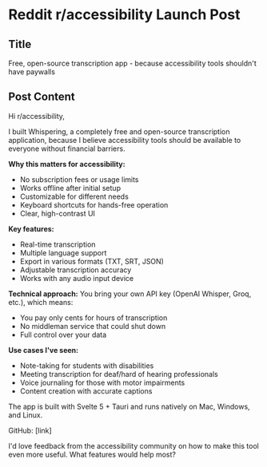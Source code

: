 # Reddit r/accessibility Launch Post

## Title

Free, open-source transcription app - because accessibility tools shouldn't have paywalls

## Post Content

Hi r/accessibility,

I built Whispering, a completely free and open-source transcription application, because I believe accessibility tools should be available to everyone without financial barriers.

**Why this matters for accessibility:**
- No subscription fees or usage limits
- Works offline after initial setup
- Customizable for different needs
- Keyboard shortcuts for hands-free operation
- Clear, high-contrast UI

**Key features:**
- Real-time transcription
- Multiple language support
- Export in various formats (TXT, SRT, JSON)
- Adjustable transcription accuracy
- Works with any audio input device

**Technical approach:**
You bring your own API key (OpenAI Whisper, Groq, etc.), which means:
- You pay only cents for hours of transcription
- No middleman service that could shut down
- Full control over your data

**Use cases I've seen:**
- Note-taking for students with disabilities
- Meeting transcription for deaf/hard of hearing professionals
- Voice journaling for those with motor impairments
- Content creation with accurate captions

The app is built with Svelte 5 + Tauri and runs natively on Mac, Windows, and Linux.

GitHub: [link]

I'd love feedback from the accessibility community on how to make this tool even more useful. What features would help most?